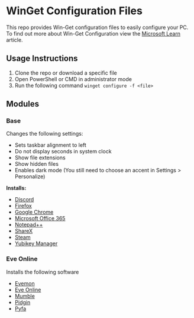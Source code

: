 # WinGet Configuration Files
This repo provides Win-Get configuration files to easily configure your PC. To find out more about Win-Get Configuration view the [Microsoft Learn](https://learn.microsoft.com/en-us/windows/package-manager/configuration/) article.

## Usage Instructions
1. Clone the repo or download a specific file
2. Open PowerShell or CMD in administrator mode
3. Run the following command
   `winget configure -f <file>`

## Modules
### Base
Changes the following settings:
- Sets taskbar alignment to left
- Do not display seconds in system clock
- Show file extensions
- Show hidden files
- Enables dark mode (You still need to choose an accent in Settings > Personalize)

**Installs:**
- [Discord](https://winget.run/pkg/Discord/Discord)
- [Firefox](https://winget.run/pkg/Mozilla/Firefox)
- [Google Chrome](https://winget.run/pkg/Google/Chrome)
- [Microsoft Office 365](https://winget.run/pkg/Microsoft/Office)
- [Notepad++](https://winget.run/pkg/Notepad++/Notepad++)
- [ShareX](https://winget.run/pkg/ShareX/ShareX)
- [Steam](https://winget.run/pkg/Valve/Steam)
- [Yubikey Manager](https://winget.run/pkg/Yubico/YubikeyManager)

### Eve Online
Installs the following software
- [Evemon](https://winget.run/pkg/EVEMonDevelopmentTeam)
- [Eve Online](https://winstall.app/apps/CCPGames.EVEOnline)
- [Mumble](https://winget.run/pkg/Mumble/Mumble.Client)
- [Pidgin](https://winget.run/pkg/Pidgin/Pidgin)
- [Pyfa](https://winget.run/pkg/pyfa/pyfa)